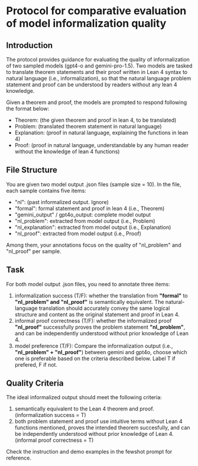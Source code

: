 # Protocol for comparative evaluation of model informalization quality
## Introduction
The protocol provides guidance for evaluating the quality of informalization of two sampled models (gpt4-o and gemini-pro-1.5). 
Two models are tasked to translate theorem statements and their proof written in Lean 4 syntax to natural language (i.e., informalization), so that the natural language problem statement and proof can be understood by readers without any lean 4 knowledge. 

Given a theorem and proof, the models are prompted to respond following the format below:
- Theorem: (the given theorem and proof in lean 4, to be translated)
- Problem: (translated theorem statement in natural language)
- Explanation: (proof in natural language, explaining the functions in lean 4)
- Proof: (proof in natural language, understandable by any human reader without the knowledge of lean 4 functions)

## File Structure
You are given two model output .json files (sample size = 10). In the file, each sample contains five items:
- "nl": (past informalized output. Ignore)
- "formal": formal statement and proof in lean 4 (i.e., Theorem)
- "gemini_output" / gpt4o_output: complete model output
- "nl_problem": extracted from model output (i.e., Problem)
- "nl_explanation": extracted from model output (i.e., Explanation)
- "nl_proof": extracted from model output (i.e., Proof)

Among them, your annotations focus on the quality of "nl_problem" and "nl_proof" per sample.

## Task

For both model output .json files, you need to annotate three items:

1. informalization success (T/F): whether the translation from **"formal"** to **"nl_problem" and "nl_proof"** is semantically equivalent. The natural-language translation should accurately convey the same logical structure and content as the original statement and proof in Lean 4.
2. informal proof correctness (T/F): whether the informalized proof **"nl_proof"** successfully proves the problem statement **"nl_problem"**, and can be independently understood without prior knowledge of Lean 4.
3. model preference (T/F): Compare the informalization output (i.e., **"nl_problem" + "nl_proof"**) between gemini and gpt4o, choose which one is preferable based on the criteria described below. Label T if prefered, F if not.

## Quality Criteria
The ideal informalized output should meet the following criteria:
1. semantically equivalent to the Lean 4 theorem and proof. (informalization success = T)
2. both problem statement and proof use intuitive terms without Lean 4 functions mentioned, proves the intended theorem succesfully, and can be independently understood without prior knowledge of Lean 4. (informal proof correctness = T)

Check the instruction and demo examples in the fewshot prompt for reference.
